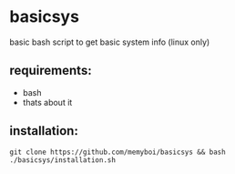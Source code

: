 # basicsys
basic bash script to get basic system info (linux only)  
  
## requirements:  
- bash
- thats about it

## installation:
`git clone https://github.com/memyboi/basicsys && bash ./basicsys/installation.sh`

